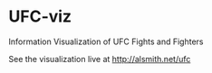 # UFC-viz
Information Visualization of UFC Fights and Fighters

See the visualization live at http://alsmith.net/ufc
